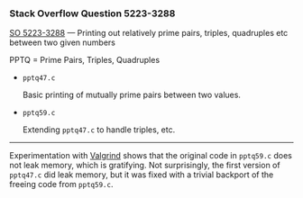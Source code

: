 ### Stack Overflow Question 5223-3288

[SO 5223-3288](https://stackoverflow.com/q/52233288) &mdash;
Printing out relatively prime pairs, triples, quadruples etc between two given numbers

PPTQ = Prime Pairs, Triples, Quadruples

* `pptq47.c`

  Basic printing of mutually prime pairs between two values.

* `pptq59.c`

  Extending `pptq47.c` to handle triples, etc.

<hr>

Experimentation with [Valgrind](http://www.valgrind.org/) shows that the
original code in `pptq59.c` does not leak memory, which is gratifying.
Not surprisingly, the first version of `pptq47.c` did leak memory, but it
was fixed with a trivial backport of the freeing code from `pptq59.c`.
